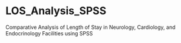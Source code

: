 # LOS_Analysis_SPSS
Comparative Analysis of Length of Stay in Neurology, Cardiology, and Endocrinology Facilities using SPSS
